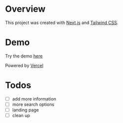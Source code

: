 # Overview

This project was created with [Next.js](https://nextjs.org) and [Tailwind CSS](https://tailwindcss.com).

# Demo

Try the demo [here](https://temperator.vercel.app/)

Powered by [Vercel](https://vercel.com/)

# Todos

- [ ] add more information
- [ ] more search options
- [ ] landing page
- [ ] clean up
